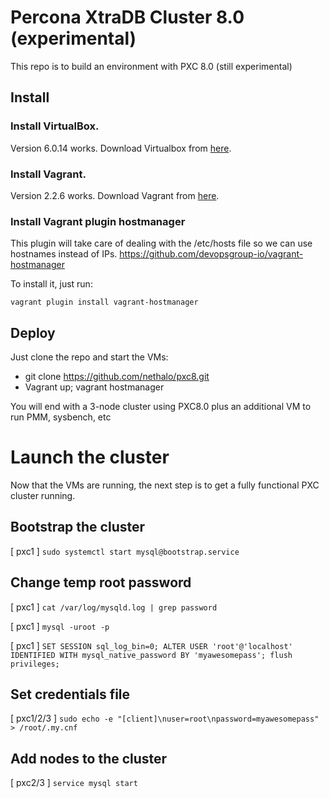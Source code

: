# Percona XtraDB Cluster 8.0 (experimental)

This repo is to build an environment with PXC 8.0 (still experimental)

## Install

### Install VirtualBox.

Version 6.0.14 works. Download Virtualbox from [here](https://www.virtualbox.org/wiki/Downloads).

### Install Vagrant.

Version 2.2.6 works. Download Vagrant from [here](http://vagrantup.com/).

### Install Vagrant plugin hostmanager

This plugin will take care of dealing with the /etc/hosts file so we can use hostnames instead of IPs. https://github.com/devopsgroup-io/vagrant-hostmanager

To install it, just run:

```
vagrant plugin install vagrant-hostmanager
```

## Deploy

Just clone the repo and start the VMs:

- git clone https://github.com/nethalo/pxc8.git
- Vagrant up; vagrant hostmanager

You will end with a 3-node cluster using PXC8.0 plus an additional VM to run PMM, sysbench, etc

# Launch the cluster

Now that the VMs are running, the next step is to get a fully functional PXC cluster running.

## Bootstrap the cluster

[ pxc1 ] `sudo systemctl start mysql@bootstrap.service`

## Change temp root password

[ pxc1 ] `cat /var/log/mysqld.log | grep password`

[ pxc1 ] `mysql -uroot -p`

[ pxc1 ] `SET SESSION sql_log_bin=0; ALTER USER 'root'@'localhost' IDENTIFIED WITH mysql_native_password BY 'myawesomepass'; flush privileges;`

## Set credentials file

[ pxc1/2/3 ] `sudo echo -e "[client]\nuser=root\npassword=myawesomepass" > /root/.my.cnf`

## Add nodes to the cluster

[ pxc2/3 ] `service mysql start`
